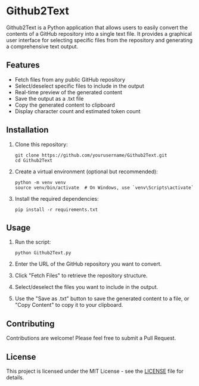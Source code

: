 # Github2Text

Github2Text is a Python application that allows users to easily convert the contents of a GitHub repository into a single text file. It provides a graphical user interface for selecting specific files from the repository and generating a comprehensive text output.

## Features

- Fetch files from any public GitHub repository
- Select/deselect specific files to include in the output
- Real-time preview of the generated content
- Save the output as a .txt file
- Copy the generated content to clipboard
- Display character count and estimated token count

## Installation

1. Clone this repository:
   ```
   git clone https://github.com/yourusername/Github2Text.git
   cd Github2Text
   ```

2. Create a virtual environment (optional but recommended):
   ```
   python -m venv venv
   source venv/bin/activate  # On Windows, use `venv\Scripts\activate`
   ```

3. Install the required dependencies:
   ```
   pip install -r requirements.txt
   ```

## Usage

1. Run the script:
   ```
   python Github2Text.py
   ```

2. Enter the URL of the GitHub repository you want to convert.

3. Click "Fetch Files" to retrieve the repository structure.

4. Select/deselect the files you want to include in the output.

5. Use the "Save as .txt" button to save the generated content to a file, or "Copy Content" to copy it to your clipboard.

## Contributing

Contributions are welcome! Please feel free to submit a Pull Request.

## License

This project is licensed under the MIT License - see the [LICENSE](LICENSE) file for details.
